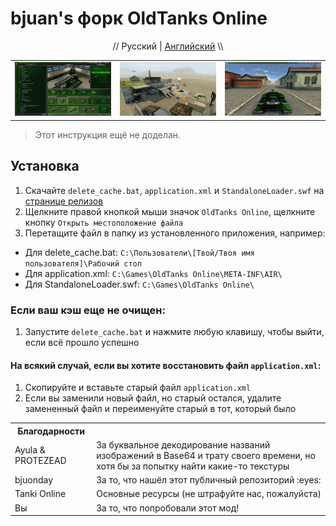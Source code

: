 # bjuan's форк OldTanks Online
<p align="center" width="100%">// Русский | <a href="//github.com/bjuonday/otgithub/blob/main/README.md">Английский</a> \\</p>

<table>
<tr>
<td>
<a href="//raw.githubusercontent.com/bjuonday/otgithub/refs/heads/main/webassets/img/7nYw1sf.png">
<img src="https://raw.githubusercontent.com/bjuonday/otgithub/refs/heads/main/webassets/img/7nYw1sf.png">
</a>
</td>
<td>
<a href="//raw.githubusercontent.com/bjuonday/otgithub/refs/heads/main/webassets/img/eEWSuJK.jpg">
<img src="https://raw.githubusercontent.com/bjuonday/otgithub/refs/heads/main/webassets/img/eEWSuJK.jpg">
</a>
</td>
<td>
<a href="//raw.githubusercontent.com/bjuonday/otgithub/refs/heads/main/webassets/img/87rM4IO.jpg">
<img src="https://raw.githubusercontent.com/bjuonday/otgithub/refs/heads/main/webassets/img/87rM4IO.jpg">
</a>
</td>
</tr>
</table>

> Этот инструкция ещё не доделан.

## Установка
1. Скачайте ``delete_cache.bat``, ``application.xml`` и ``StandaloneLoader.swf`` на <a href="//github.com/bjuonday/otgithub/releases/tag/app">странице релизов</a>
2. Щелкните правой кнопкой мыши значок ``OldTanks Online``, щелкните кнопку ``Открыть местоположение файла``
3. Перетащите файл в папку из установленного приложения, например:
- Для delete_cache.bat: ``C:\Пользователи\[Твой/Твоя имя пользователя]\Рабочий стол``
- Для application.xml: ``C:\Games\OldTanks Online\META-INF\AIR\``
- Для StandaloneLoader.swf: ``C:\Games\OldTanks Online\``

### Если ваш кэш еще не очищен:
1. Запустите ``delete_cache.bat`` и нажмите любую клавишу, чтобы выйти, если всё прошло успешно

#### На всякий случай, если вы хотите восстановить файл ``application.xml``:
1. Скопируйте и вставьте старый файл ``application.xml``
2. Если вы заменили новый файл, но старый остался, удалите замененный файл и переименуйте старый в тот, который было

<markdown-accessiblity-table data-catalyst=""><table>
<tr>
<th>Благодарности</th>
</tr>
<tr>
<td>
Ayula & PROTEZEAD
</td>
<td>
За буквальное декодирование названий изображений в Base64 и трату своего времени, но хотя бы за попытку найти какие-то текстуры
</td>
</tr>
<tr>
<td>
bjuonday
</td>
<td>
За то, что нашёл этот публичный репозиторий :eyes:
</td>
</tr>
<tr>
<td>
Tanki Online
</td>
<td>
Основные ресурсы (не штрафуйте нас, пожалуйста)
</td>
</tr>
<tr>
<td>
Вы
</td>
<td>
За то, что попробовали этот мод!
</td>
</tr>
</table></markdown-accessiblity-table>
